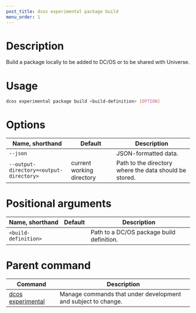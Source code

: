 ```yaml
---
post_title: dcos experimental package build
menu_order: 1
---
```

    
# Description
Build a package locally to be added to DC/OS or to be shared with Universe.

# Usage

```bash
dcos experimental package build <build-definition> [OPTION]
```

# Options

| Name, shorthand | Default | Description |
|---------|-------------|-------------|
| `--json`   |             |  JSON-formatted data. |
| `--output-directory=<output-directory>`   | current working directory | Path to the directory where the data should be stored.|
    
# Positional arguments

| Name, shorthand | Default | Description |
|---------|-------------|-------------|
| `<build-definition>`   |             |  Path to a DC/OS package build definition. |

# Parent command

| Command | Description |
|---------|-------------|
| [dcos experimental](/docs/1.9/cli/command-reference/dcos-experimental/)   |  Manage commands that under development and subject to change. |     